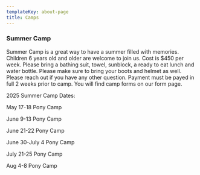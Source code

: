 ```yaml
---
templateKey: about-page
title: Camps
---
```

### Summer Camp

Summer Camp is a great way to have a summer filled with memories. Children 6 years old and older are welcome to join us. Cost is $450 per week. Please bring a bathing suit, towel, sunblock, a ready to eat lunch and water bottle. Please make sure to bring your boots and helmet as well. Please reach out if you have any other question. Payment must be payed in full 2 weeks prior to camp. You will find camp forms on our form page.

2﻿025 Summer Camp Dates:

M﻿ay 17-18 Pony Camp

J﻿une 9-13 Pony Camp

J﻿une 21-22 Pony Camp

J﻿une 30-July 4 Pony Camp

J﻿uly 21-25 Pony Camp

A﻿ug 4-8 Pony Camp
